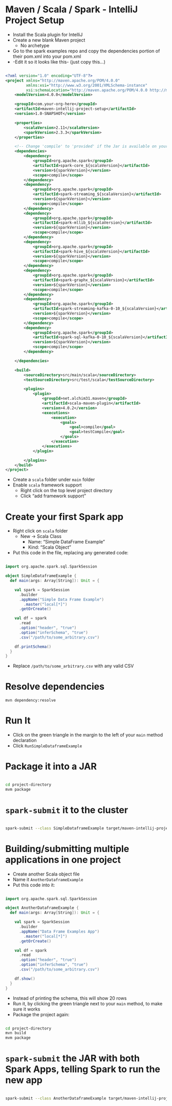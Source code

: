 # Maven / Scala / Spark - IntelliJ Project Setup
* Install the Scala plugin for IntelliJ
* Create a new blank Maven project
	* No archetype
* Go to the spark examples repo and copy the dependencies portion of their pom.xml into your pom.xml
* -Edit it so it looks like this- (just copy this…)

```xml

<?xml version="1.0" encoding="UTF-8"?>
<project xmlns="http://maven.apache.org/POM/4.0.0"
         xmlns:xsi="http://www.w3.org/2001/XMLSchema-instance"
         xsi:schemaLocation="http://maven.apache.org/POM/4.0.0 http://maven.apache.org/xsd/maven-4.0.0.xsd">
    <modelVersion>4.0.0</modelVersion>

    <groupId>com.your-org-here</groupId>
    <artifactId>maven-intellij-project-setup</artifactId>
    <version>1.0-SNAPSHOT</version>

    <properties>
        <scalaVersion>2.11</scalaVersion>
        <sparkVersion>2.3.3</sparkVersion>
    </properties>

    <!-- Change 'compile' to 'provided' if the Jar is available on your Spark cluster -->
    <dependencies>
        <dependency>
            <groupId>org.apache.spark</groupId>
            <artifactId>spark-core_${scalaVersion}</artifactId>
            <version>${sparkVersion}</version>
            <scope>compile</scope>
        </dependency>
        <dependency>
            <groupId>org.apache.spark</groupId>
            <artifactId>spark-streaming_${scalaVersion}</artifactId>
            <version>${sparkVersion}</version>
            <scope>compile</scope>
        </dependency>
        <dependency>
            <groupId>org.apache.spark</groupId>
            <artifactId>spark-mllib_${scalaVersion}</artifactId>
            <version>${sparkVersion}</version>
            <scope>compile</scope>
        </dependency>
        <dependency>
            <groupId>org.apache.spark</groupId>
            <artifactId>spark-hive_${scalaVersion}</artifactId>
            <version>${sparkVersion}</version>
            <scope>compile</scope>
        </dependency>
        <dependency>
            <groupId>org.apache.spark</groupId>
            <artifactId>spark-graphx_${scalaVersion}</artifactId>
            <version>${sparkVersion}</version>
            <scope>compile</scope>
        </dependency>
        <dependency>
            <groupId>org.apache.spark</groupId>
            <artifactId>spark-streaming-kafka-0-10_${scalaVersion}</artifactId>
            <version>${sparkVersion}</version>
            <scope>compile</scope>
        </dependency>
        <dependency>
            <groupId>org.apache.spark</groupId>
            <artifactId>spark-sql-kafka-0-10_${scalaVersion}</artifactId>
            <version>${sparkVersion}</version>
            <scope>compile</scope>
        </dependency>

    </dependencies>

    <build>
        <sourceDirectory>src/main/scala</sourceDirectory>
        <testSourceDirectory>src/test/scala</testSourceDirectory>

        <plugins>
            <plugin>
                <groupId>net.alchim31.maven</groupId>
                <artifactId>scala-maven-plugin</artifactId>
                <version>4.0.2</version>
                <executions>
                    <execution>
                        <goals>
                            <goal>compile</goal>
                            <goal>testCompile</goal>
                        </goals>
                    </execution>
                </executions>
            </plugin>

        </plugins>
    </build>
</project>


```

* Create a `scala` folder under `main` folder
* Enable `scala` framework support
	* Right click on the top level project directory
	* Click “add framework support”

# Create your first Spark app
* Right click on `scala` folder
	* New -> Scala Class
		* Name: “Simple DataFrame Example”
		* Kind: “Scala Object”
* Put this code in the file, replacing any generated code:

```scala

import org.apache.spark.sql.SparkSession

object SimpleDataframeExample {
  def main(args: Array[String]): Unit = {

    val spark = SparkSession
      .builder
      .appName("Simple Data Frame Example")
		.master("local[*]")
      .getOrCreate()

    val df = spark
      .read
      .option("header", "true")
      .option("inferSchema", "true")
      .csv("/path/to/some_arbitrary.csv")

    df.printSchema()
  }
}

```

* Replace `/path/to/some_arbitrary.csv` with any valid CSV

# Resolve dependencies
`mvn dependency:resolve`

# Run It
* Click on the green triangle in the margin to the left of your `main` method declaration
* Click `RunSimpleDataframeExample`

# Package it into a JAR
```bash

cd project-directory
mvm package

```

# `spark-submit` it to the cluster
```bash

spark-submit --class SimpleDataframeExample target/maven-intellij-project-setup-1.0-SNAPSHOT.jar

```

# Building/submitting multiple applications in one project
* Create another Scala object file
* Name it `AnotherDataframeExample`
* Put this code into it:

```scala

import org.apache.spark.sql.SparkSession

object AnotherDataframeExample {
  def main(args: Array[String]): Unit = {

    val spark = SparkSession
      .builder
      .appName("Data Frame Examples App")
		.master("local[*]")
      .getOrCreate()

    val df = spark
      .read
      .option("header", "true")
      .option("inferSchema", "true")
      .csv("/path/to/some_arbitrary.csv")

    df.show()
  }
}

```

* Instead of printing the schema, this will show 20 rows
* Run it, by clicking the green triangle next to your `main` method, to make sure it works
* Package the project again:

```bash

cd project-directory
mvn build
mvm package

```

# `spark-submit` the JAR with both Spark Apps, telling Spark to run the new app
```bash

spark-submit --class AnotherDataframeExample target/maven-intellij-project-setup-1.0-SNAPSHOT.jar

```
